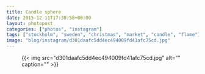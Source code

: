 ```yaml
---
title: Candle sphere
date: 2015-12-11T17:30:58+00:00
layout: photopost
categories: ["photos", "instagram"]
tags: ["stockholm", "sweden", "christmas", "market", "candle", "flame"]
image: "blog/instagram/d301daafc5dd4ec494009fd41afc75cd.jpg"
---
```


<figure class="photo photo--square">
  {{< img src="d301daafc5dd4ec494009fd41afc75cd.jpg" alt="" caption="" >}}

</figure>


